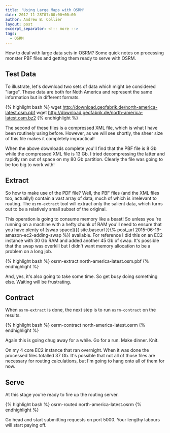 ```yaml
---
title: 'Using Large Maps with OSRM'
date: 2017-11-28T07:00:00+00:00
author: Andrew B. Collier
layout: post
excerpt_separator: <!-- more -->
tags:
  - OSRM
---
```


How to deal with large data sets in OSRM? Some quick notes on processing monster PBF files and getting them ready to serve with OSRM.

<!-- more -->

## Test Data

To illustrate, let's download two sets of data which might be considered "large". These data are both for Noth America and represent the same information but in different formats.

{% highlight bash %}
wget http://download.geofabrik.de/north-america-latest.osm.pbf
wget http://download.geofabrik.de/north-america-latest.osm.bz2
{% endhighlight %}

The second of these files is a compressed XML file, which is what I have been routinely using before. However, as we will see shortly, the sheer size of this file makes it completely impractical!

When the above downloads complete you'll find that the PBF file is 8 Gb while the compressed XML file is 13 Gb. I tried decompressing the latter and rapidly ran out of space on my 80 Gb partition. Clearly the file was going to be too big to work with!

## Extract

So how to make use of the PDF file? Well, the PBF files (and the XML files too, actually!) contain a vast array of data, much of which is irrelevant to routing. The `osrm-extract` tool will extract only the salient data, which turns out to be a relatively small subset of the original.

This operation is going to consume memory like a beast! So unless you 're running on a machine with a hefty chunk of RAM you'll need to ensure that you have plenty of [swap space]({{ site.baseurl }}{% post_url 2015-06-19-amazon-ec2-adding-swap %}) available. For reference I did this on an EC2 instance with 30 Gb RAM and added another 45 Gb of swap. It's possible that the swap was overkill but I didn't want memory allocation to be a problem on a long job.

{% highlight bash %}
osrm-extract north-america-latest.osm.pbf
{% endhighlight %}

And, yes, it's also going to take some time. So get busy doing something else. Waiting will be frustrating.

## Contract

When `osrm-extract` is done, the next step is to run `osrm-contract` on the results.

{% highlight bash %}
osrm-contract north-america-latest.osrm
{% endhighlight %}

Again this is going chug away for a while. Go for a run. Make dinner. Knit.

On my 4 core EC2 instance that ran overnight. When it was done the processed files totalled 37 Gb. It's possible that not all of those files are necessary for routing calculations, but I'm going to hang onto all of them for now.

## Serve

At this stage you're ready to fire up the routing server.

{% highlight bash %}
osrm-routed north-america-latest.osrm
{% endhighlight %}

Go head and start submitting requests on port 5000. Your lengthy labours will start paying off.